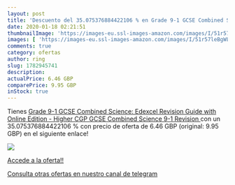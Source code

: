 ```yaml
---
layout: post
title: 'Descuento del 35.075376884422106 % en Grade 9-1 GCSE Combined Science: Edexcel'
date: 2020-01-18 02:21:51
thumbnailImage: 'https://images-eu.ssl-images-amazon.com/images/I/51r57leBgWL._SL200_.jpg'
images: [ 'https://images-eu.ssl-images-amazon.com/images/I/51r57leBgWL._SL200_.jpg' ]
comments: true
category: ofertas
author: ring
slug: 1782945741
description:
actualPrice: 6.46 GBP
comparePrice: 9.95 GBP
inStock: true
---
```


Tienes [Grade 9-1 GCSE Combined Science: Edexcel Revision Guide with Online Edition - Higher  CGP GCSE Combined Science 9-1 Revision ](https://www.amazon.com/dp/1782945741/?tag=redken08-20) con un 35.075376884422106 % con precio de oferta de 6.46 GBP (original: 9.95 GBP) en el siguiente enlace!

[![](https://images-eu.ssl-images-amazon.com/images/I/51r57leBgWL._SL200_.jpg)](https://www.amazon.com/dp/1782945741/?tag=redken08-20)

[Accede a la oferta!!](https://www.amazon.com/dp/1782945741/?tag=redken08-20)

[Consulta otras ofertas en nuestro canal de telegram](https://t.me/s/ofertas25)
